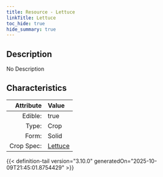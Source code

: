 ```yaml
---
title: Resource - Lettuce
linkTitle: Lettuce
toc_hide: true
hide_summary: true
---
```

<!-- This is generated by the MarsSim HelpGenertor, do not edit. -->

## Description
No Description

## Characteristics

| Attribute      | Value |
|--------:|:------|
|Edible:|true|
|Type:|Crop|
|Form:|Solid|
|Crop Spec:|[Lettuce](/docs/definitions/crop/lettuce)|
 



    


{{< definition-tail version="3.10.0" generatedOn="2025-10-09T21:45:01.8754429" >}}



